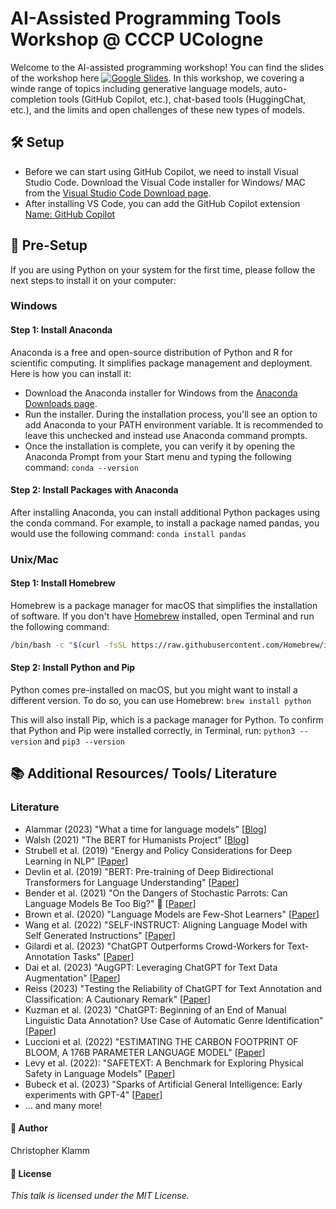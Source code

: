 # AI-Assisted Programming Tools Workshop @ CCCP UCologne
Welcome to the AI-assisted programming workshop! You can find the slides of the workshop here [![Google Slides](https://img.shields.io/badge/Slides-yellow?logo=google-slides)](https://github.com/chkla/copilot-cccp/blob/main/AI-Assisted_Programming_for_Researchers@CCCP-2023.pdf). In this workshop, we covering a winde range of topics including generative language models, auto-completion tools (GitHub Copilot, etc.), chat-based tools (HuggingChat, etc.), and the limits and open challenges of these new types of models.

## 🛠️ Setup
* Before we can start using GitHub Copilot, we need to install Visual Studio Code. Download the Visual Code installer for Windows/ MAC from the [Visual Studio Code Download page](https://code.visualstudio.com).
* After installing VS Code, you can add the GitHub Copilot extension [Name: GitHub Copilot](https://marketplace.visualstudio.com/items?itemName=GitHub.copilot)

## 🧱 Pre-Setup
If you are using Python on your system for the first time, please follow the next steps to install it on your computer:

### Windows
#### Step 1: Install Anaconda
Anaconda is a free and open-source distribution of Python and R for scientific computing. It simplifies package management and deployment. Here is how you can install it:
* Download the Anaconda installer for Windows from the [Anaconda Downloads page](https://www.anaconda.com).
* Run the installer. During the installation process, you'll see an option to add Anaconda to your PATH environment variable. It is recommended to leave this unchecked and instead use Anaconda command prompts.
* Once the installation is complete, you can verify it by opening the Anaconda Prompt from your Start menu and typing the following command: `conda --version`

#### Step 2: Install Packages with Anaconda
After installing Anaconda, you can install additional Python packages using the conda command. For example, to install a package named pandas, you would use the following command: `conda install pandas`

### Unix/Mac
#### Step 1: Install Homebrew
Homebrew is a package manager for macOS that simplifies the installation of software. If you don't have [Homebrew](https://brew.sh) installed, open Terminal and run the following command:

```bash
/bin/bash -c "$(curl -fsSL https://raw.githubusercontent.com/Homebrew/install/HEAD/install.sh)"
```

#### Step 2: Install Python and Pip
Python comes pre-installed on macOS, but you might want to install a different version. To do so, you can use Homebrew: `brew install python`

This will also install Pip, which is a package manager for Python.
To confirm that Python and Pip were installed correctly, in Terminal, run: `python3 --version` and `pip3 --version`

## 📚 Additional Resources/ Tools/ Literature
### Literature
* Alammar (2023) "What a time for language models" [[Blog](https://jayalammar.substack.com/p/what-a-time-for-language-models?utm_source=twitter&utm_campaign=auto_share&r=27wcsl)]
* Walsh (2021) "The BERT for Humanists Project" [[Blog](http://www.bertforhumanists.org)]
* Strubell et al. (2019) "Energy and Policy Considerations for Deep Learning in NLP" [[Paper](https://aclanthology.org/P19-1355.pdf)]
* Devlin et al. (2019) "BERT: Pre-training of Deep Bidirectional Transformers for Language Understanding" [[Paper](https://aclanthology.org/P19-1355.pdf)]
* Bender et al. (2021) "On the Dangers of Stochastic Parrots: Can Language Models Be Too Big?" 🦜 [[Paper](https://dl.acm.org/doi/10.1145/3442188.3445922)]
* Brown et al. (2020) "Language Models are Few-Shot Learners" [[Paper](https://arxiv.org/pdf/2005.14165.pdf)]
* Wang et al. (2022) "SELF-INSTRUCT: Aligning Language Model with Self Generated Instructions" [[Paper](https://arxiv.org/pdf/2212.10560.pdf)]
* Gilardi et al. (2023) "ChatGPT Outperforms Crowd-Workers for Text-Annotation Tasks" [[Paper](https://arxiv.org/pdf/2303.15056.pdf)]
* Dai et al. (2023) "AugGPT: Leveraging ChatGPT for Text Data Augmentation" [[Paper](https://arxiv.org/pdf/2302.13007.pdf)]
* Reiss (2023) "Testing the Reliability of ChatGPT for Text Annotation and Classification: A Cautionary Remark" [[Paper](https://www.dropbox.com/s/3z7okruhft74o1a/ChatGPT_Reliability_0405.pdf?dl=0)]
* Kuzman et al. (2023) "ChatGPT: Beginning of an End of Manual Linguistic Data Annotation? Use Case of Automatic Genre Identification" [[Paper](https://www.semanticscholar.org/reader/31f44f0f2124c54e47f4df54dec63118232c25da)]
* Luccioni et al. (2022) "ESTIMATING THE CARBON FOOTPRINT OF BLOOM, A 176B PARAMETER LANGUAGE MODEL" [[Paper](https://arxiv.org/pdf/2211.02001.pdf)]
* Levy et al. (2022): "SAFETEXT: A Benchmark for Exploring Physical Safety in Language Models" [[Paper](https://arxiv.org/pdf/2210.10045.pdf)]
* Bubeck et al. (2023) "Sparks of Artificial General Intelligence: Early experiments with GPT-4" [[Paper](https://arxiv.org/pdf/2303.12712.pdf)]
* ... and many more!

#### 👤 Author
Christopher Klamm

#### 📝 License
_This talk is licensed under the MIT License._
